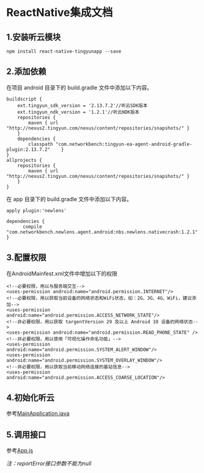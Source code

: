# ReactNative集成文档

## 1.安装听云模块
`npm install react-native-tingyunapp --save`
## 2.添加依赖
在项目 android 目录下的 build.gradle 文件中添加以下内容。
```
buildscript {
	ext.tingyun_sdk_version = '2.13.7.2'//听云SDK版本
	ext.tingyun_ndk_version = '1.2.1'//听云NDK版本
    repositories {
        maven { url "http://nexus2.tingyun.com/nexus/content/repositories/snapshots/" }
    }
    dependencies {
		classpath "com.networkbench:tingyun-ea-agent-android-gradle-plugin:2.13.7.2"    }
}
allprojects {
    repositories {
        maven { url "http://nexus2.tingyun.com/nexus/content/repositories/snapshots/" }
    }
}
```
在 app 目录下的 build.gradle 文件中添加以下内容。
```
apply plugin:'newlens'

dependencies {
      compile "com.networkbench.newlens.agent.android:nbs.newlens.nativecrash:1.2.1"
}
```
## 3.配置权限
在AndroidMainfest.xml文件中增加以下的权限
```
<!--必要权限，用以与服务端交互-->
<uses-permission android:name="android.permission.INTERNET"/>
<!--必要权限，用以获取当前设备的网络状态和WiFi状态，如：2G、3G、4G、WiFi，建议添加-->
<uses-permission android:name="android.permission.ACCESS_NETWORK_STATE"/>
<!--非必要权限，用以获取 targentVersion 29 及以上 Android 10 设备的网络状态-->
<uses-permission android:name="android.permission.READ_PHONE_STATE" />
<!--非必要权限，用以使用「可视化操作命名功能」-->
<uses-permission android:name="android.permission.SYSTEM_ALERT_WINDOW"/>
<uses-permission android:name="android.permission.SYSTEM_OVERLAY_WINDOW"/>
<!--非必要权限，用以获取当前移动网络连接的基站信息-->
<uses-permission android:name="android.permission.ACCESS_COARSE_LOCATION"/>
```
## 4.初始化听云
参考[MainApplication.java](https://github.com/lens-mobile/tingyunDemo4RN/blob/master/android/app/src/main/java/com/tingyundemorn/MainApplication.java)
## 5.调用接口
参考[App.js](https://github.com/lens-mobile/tingyunDemo4RN/blob/master/App.js)

*注：reportError接口参数不能为null*
